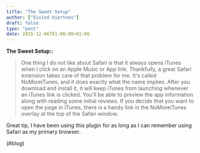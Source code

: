 ```yaml
---
title: "The Sweet Setup"
author: ["Eivind Hjertnes"]
draft: false
type: "post"
date: 2015-12-06T01:00:00+01:00
---
```


**The Sweet Setup::**

> One thing I do not like about Safari is that it always opens iTunes
> when I click on an Apple Music or App link. Thankfully, a great Safari
> extension takes care of that problem for me. It's called NoMoreiTunes,
> and it does exactly what the name implies. After you download and
> install it, it will keep iTunes from launching whenever an iTunes link
> is clicked. You'll be able to preview the app information along with
> reading some initial reviews. If you decide that you want to open the
> page in iTunes, there is a handy link in the NoMoreiTunes overlay at
> the top of the Safari window.

Great tip, I have been using this plugin for as long as I can remember
using Safari as my primary browser.

(#blog)
